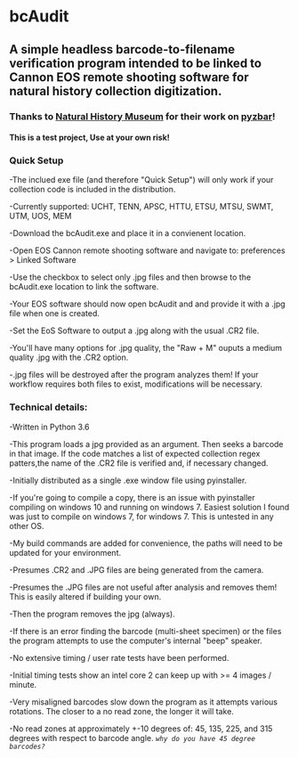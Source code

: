 # bcAudit
## A simple headless barcode-to-filename verification program intended to be linked to Cannon EOS remote shooting software for natural history collection digitization.

### Thanks to [Natural History Museum](https://github.com/NaturalHistoryMuseum) for their work on [pyzbar](https://github.com/NaturalHistoryMuseum/pyzbar)!

#### This is a test project, Use at your own risk!

### Quick Setup

-The inclued exe file (and therefore "Quick Setup") will only work if your collection code is included in the distribution.

-Currently supported: UCHT, TENN, APSC, HTTU, ETSU, MTSU, SWMT, UTM, UOS, MEM

-Download the bcAudit.exe and place it in a convienent location.

-Open EOS Cannon remote shooting software and navigate to: preferences > Linked Software

-Use the checkbox to select only .jpg files and then browse to the bcAudit.exe location to link the software.

-Your EOS software should now open bcAudit and and provide it with a .jpg file when one is created.

-Set the EoS Software to output a .jpg along with the usual .CR2 file. 

-You'll have many options for .jpg quality, the "Raw + M"  ouputs a medium quality .jpg with the .CR2 option.

-.jpg files will be destroyed after the program analyzes them! If your workflow requires both files to exist, modifications will be necessary.

### Technical details:

-Written in Python 3.6

-This program loads a jpg provided as an argument. Then seeks a barcode in that image. If the code matches a list of expected collection regex patters,the name of the .CR2 file is verified and, if necessary changed.

-Initially distributed as a single .exe window file using pyinstaller.

-If you're going to compile a copy, there is an issue with pyinstaller compiling on windows 10 and running on windows 7. Easiest solution I found was just to compile on windows 7, for windows 7. This is untested in any other OS.

-My build commands are added for convenience, the paths will need to be updated for your environment.

-Presumes .CR2 and .JPG files are being generated from the camera.

-Presumes the .JPG files are not useful after analysis and removes them! This is easily altered if building your own.

-Then the program removes the jpg (always).

-If there is an error finding the barcode (multi-sheet specimen) or the files the program attempts to use the computer's internal "beep" speaker.

-No extensive timing / user rate tests have been performed. 

-Initial timing tests show an intel core 2 can keep up with >= 4 images / minute.

-Very misaligned barcodes slow down the program as it attempts various rotations. The closer to a no read zone, the longer it will take.

-No read zones at approximately +-10 degrees of: 45, 135, 225, and 315 degrees with respect to barcode angle. _``why do you have 45 degree barcodes?``_
